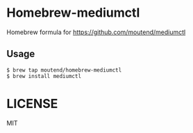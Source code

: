 # Homebrew-mediumctl

Homebrew formula for https://github.com/moutend/mediumctl

## Usage

```shell
$ brew tap moutend/homebrew-mediumctl
$ brew install mediumctl
```

# LICENSE

MIT
